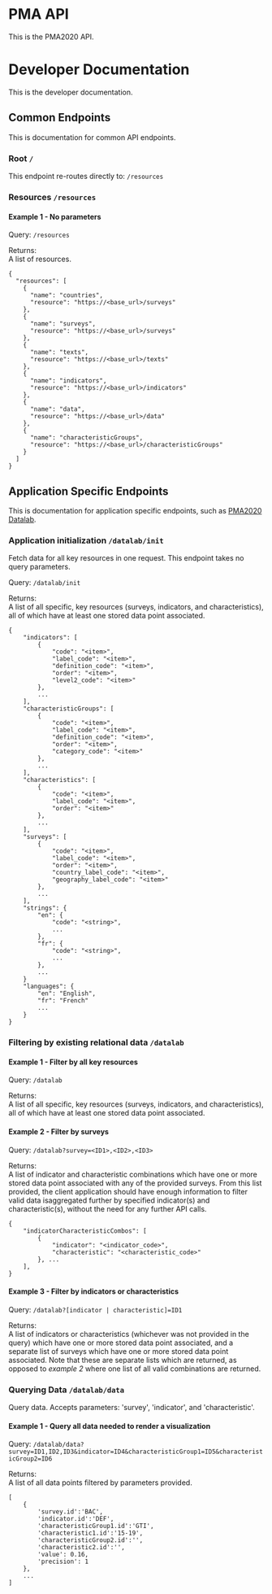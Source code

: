 # PMA API
This is the PMA2020 API.

# Developer Documentation
This is the developer documentation.
## Common Endpoints
This is documentation for common API endpoints.

### Root `/`
This endpoint re-routes directly to: `/resources` 

### Resources `/resources`
#### Example 1 - No parameters
Query: `/resources`

Returns:  
A list of resources.
```
{
  "resources": [
    {
      "name": "countries", 
      "resource": "https://<base_url>/surveys"
    }, 
    {
      "name": "surveys", 
      "resource": "https://<base_url>/surveys"
    }, 
    {
      "name": "texts", 
      "resource": "https://<base_url>/texts"
    }, 
    {
      "name": "indicators", 
      "resource": "https://<base_url>/indicators"
    }, 
    {
      "name": "data", 
      "resource": "https://<base_url>/data"
    }, 
    {
      "name": "characteristicGroups", 
      "resource": "https://<base_url>/characteristicGroups"
    }
  ]
}
```

## Application Specific Endpoints
This is documentation for application specific endpoints, such as 
[PMA2020 Datalab](http://datalab.pma2020.org).

### Application initialization `/datalab/init`
Fetch data for all key resources in one request. This endpoint takes no 
query parameters.

Query: `/datalab/init`

Returns:  
A list of all specific, key resources (surveys, indicators, and 
characteristics), all of which have at least one stored data point associated.
```
{
    "indicators": [
        {
            "code": "<item>",
            "label_code": "<item>",
            "definition_code": "<item>",
            "order": "<item>",
            "level2_code": "<item>"
        },
        ...
    ],
    "characteristicGroups": [
        {
            "code": "<item>",
            "label_code": "<item>",
            "definition_code": "<item>",
            "order": "<item>",
            "category_code": "<item>"
        },
        ...
    ],	
    "characteristics": [
        {
            "code": "<item>",
            "label_code": "<item>",
            "order": "<item>"
        },
        ...
    ],
    "surveys": [
        {
            "code": "<item>",
            "label_code": "<item>",
            "order": "<item>",
            "country_label_code": "<item>",
            "geography_label_code": "<item>"
        },
        ...
    ],
    "strings": {
        "en": {
            "code": "<string>",
            ...
        },
        "fr": {
            "code": "<string>",
            ...
        },
		...
    }
    "languages": {
        "en": "English",
		"fr": "French"
		...
    }
}
```

### Filtering by existing relational data `/datalab`
#### Example 1 - Filter by all key resources
Query: `/datalab`

Returns:  
A list of all specific, key resources (surveys, indicators, and 
characteristics), all of which have at least one stored data point associated.

#### Example 2 - Filter by surveys
Query: `/datalab?survey=<ID1>,<ID2>,<ID3>`

Returns:  
A list of indicator and characteristic combinations which have one or more 
stored data point associated with any of the provided surveys. From this list 
provided, the client application should have enough information to filter valid
data isaggregated further by specified indicator(s) and characteristic(s), 
without the need for any further API calls.
```
{
    "indicatorCharacteristicCombos": [
        {
            "indicator": "<indicator_code>",
            "characteristic": "<characteristic_code>"
        }, ...
    ],
}
```


#### Example 3 - Filter by indicators or characteristics
Query: `/datalab?[indicator | characteristic]=ID1`

Returns:  
A list of indicators or characteristics (whichever was not provided in the 
query) which have one or more stored data point associated, and a separate list
of surveys which have one or more stored data point associated. Note that these
are separate lists which are returned, as opposed to *example 2* where one list
of all valid combinations are returned.

### Querying Data `/datalab/data`
Query data. Accepts parameters: 'survey', 'indicator', and 'characteristic'.
#### Example 1 - Query all data needed to render a visualization 
Query: `/datalab/data?survey=ID1,ID2,ID3&indicator=ID4&characteristicGroup1=ID5&characteristicGroup2=ID6`

Returns:  
A list of all data points filtered by parameters provided.
```
[
    {
        'survey.id':'BAC',
        'indicator.id':'DEF',
        'characteristicGroup1.id':'GTI',
        'characteristic1.id':'15-19',
        'characteristicGroup2.id':'',
        'characteristic2.id':'',
        'value': 0.16,
        'precision': 1
    }, 
    ...
]
```
